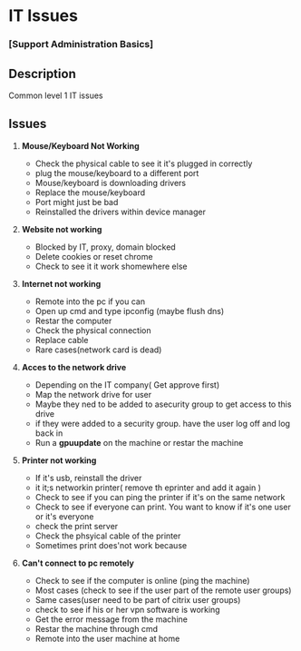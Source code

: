 <h1>IT Issues</h1>

 ### [Support Administration Basics]

<h2>Description</h2>
 Common level 1 IT issues
<br />


<h2>Issues</h2>

1. <B>Mouse/Keyboard Not Working</b>
   - Check the physical cable to see it it's plugged in correctly 
   - plug the mouse/keyboard to a different port
   - Mouse/keyboard is downloading drivers
   - Replace the mouse/keyboard
   - Port might just be bad
   - Reinstalled the drivers within device manager
2. <B>Website not working</b>
   - Blocked by IT, proxy, domain blocked 
   - Delete cookies or reset chrome
   - Check to see it it work shomewhere else
3. <B>Internet not working</b>
   - Remote into the pc if you can 
   - Open up cmd and type ipconfig (maybe flush dns)
   - Restar the computer
   - Check the physical connection
   - Replace cable
   - Rare cases(network card is dead)
4. <B>Acces to the network drive</b>
   - Depending on the IT company( Get approve first) 
   - Map the network drive for user
   - Maybe they ned to be added to  asecurity group to get access to this drive
   - if they were added to a security group. have the user log off and log back in
   - Run a <b>gpuupdate</b> on the machine or restar the machine
  
 5. <B>Printer not working</b>
    - If it's usb, reinstall the driver
    - it it;s networkin printer( remove th eprinter and add it again )
    - Check to see if you can ping the printer if it's on the same network
    - Check to see if everyone can print. You want to know if it's one user or it's everyone
    - check the print server
    - Check the phsyical cable of the printer
    - Sometimes print does'not work because 
   
6. <B>Can't connect to pc remotely</b>
   - Check to see if the computer is online (ping the machine)
   - Most cases (check to see if the user part of the remote user groups)
   - Same cases(user need to be part of citrix user groups)
   - check to see if his or her vpn software is working
   - Get the error message from the machine
   - Restar the machine through cmd
   - Remote into the user machine at home
  
   

